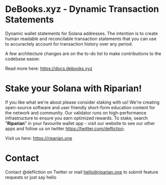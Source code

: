 # DeBooks.xyz - Dynamic Transaction Statements

Dynamic wallet statements for Solana addresses. The intention is to create human readable and reconcilable transaction statements that you can use to accuractely account for transaction history over any period.

A few architecture changes are on the to-do list to make contributions to the codebase easier. 

Read more here: https://docs.debooks.xyz

# Stake your Solana with Riparian!

If you like what we're about please consider staking with us! We're creating open-source software and user friendly short-form education content for the network and community. Our validator runs on high-performance infrastructure to ensure you earn optimized rewards. To stake, search "**Riparian**" in your favourite wallet app - visit our website to see our other apps and follow us on twitter https://twitter.com/defliction.

Visit us here: https://riparian.one

# Contact
Contact @defliction on Twitter or mail hello@riparian.one to submit feature requests or just say hello
